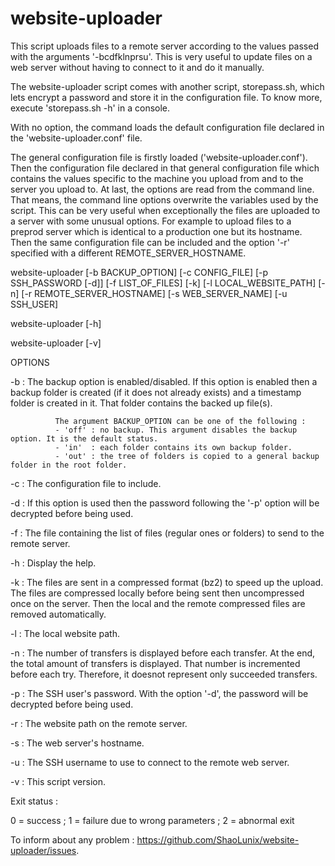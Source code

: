 # website-uploader
This script uploads files to a remote server according to the values passed with the arguments '-bcdfklnprsu'. This is very useful to update files on a web server without having to connect to it and do it manually.

The website-uploader script comes with another script, storepass.sh, which lets encrypt a password and store it in the configuration file. To know more, execute 'storepass.sh -h' in a console.

With no option, the command loads the default configuration file declared in the 'website-uploader.conf' file.

The general configuration file is firstly loaded ('website-uploader.conf').
Then the configuration file declared in that general configuration file which contains the values specific to the machine you upload from and to the server you upload to.
At last, the options are read from the command line.
That means, the command line options overwrite the variables used by the script. This can be very useful when exceptionally the files are uploaded to a server with some unusual options.
For example to upload files to a preprod server which is identical to a production one but its hostname. Then the same configuration file can be included and the option '-r' specified with a different REMOTE_SERVER_HOSTNAME.

website-uploader [-b BACKUP_OPTION] [-c CONFIG_FILE] [-p SSH_PASSWORD [-d]] [-f LIST_OF_FILES] [-k] [-l LOCAL_WEBSITE_PATH] [-n] [-r REMOTE_SERVER_HOSTNAME] [-s WEB_SERVER_NAME] [-u SSH_USER]

website-uploader [-h]

website-uploader [-v]

 OPTIONS

  -b :        The backup option is enabled/disabled. If this option is enabled then a backup folder is created (if it does not already exists) and a timestamp folder is created in it. That folder contains the backed up file(s).
  
              The argument BACKUP_OPTION can be one of the following :
              - 'off' : no backup. This argument disables the backup option. It is the default status.
              - 'in'  : each folder contains its own backup folder.
              - 'out' : the tree of folders is copied to a general backup folder in the root folder.
              
  -c :        The configuration file to include.
  
  -d :        If this option is used then the password following the '-p' option will be decrypted before being used.
  
  -f :        The file containing the list of files (regular ones or folders) to send to the remote server.
  
  -h :        Display the help.
  
  -k :        The files are sent in a compressed format (bz2) to speed up the upload. The files are compressed locally before being sent then uncompressed once on the server. Then the local and the remote compressed files are removed automatically.
  
  -l :        The local website path.
  
  -n :        The number of transfers is displayed before each transfer. At the end, the total amount of transfers is displayed. That number is incremented before each try. Therefore, it doesnot represent only succeeded transfers.
  
  -p :        The SSH user's password. With the option '-d', the password will be decrypted before being used.
  
  -r :        The website path on the remote server.
  
  -s :        The web server's hostname.
  
  -u :        The SSH username to use to connect to the remote web server.
  
  -v :        This script version.

Exit status :

 0 = success ;  1 = failure due to wrong parameters ;  2 = abnormal exit
 
To inform about any problem : https://github.com/ShaoLunix/website-uploader/issues.

